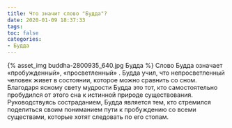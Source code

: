 ```yaml
---
title: Что значит слово "Будда"?
date: 2020-01-09 18:37:33
tags:
toc: false
categories:
- Будда
---
```


{% asset_img buddha-2800935_640.jpg Будда %}
Слово Будда означает «пробужденный», «просветленный» . Будда учил, что непросветленный человек живет в состоянии, которое можно сравнить со сном. Благодаря ясному свету мудрости Будда это тот, кто самостоятельно пробудился от этого сна  к истинной природе существования. Руководствуясь состраданием, Будда является тем, кто стремился поделиться своим пониманием пути к пробуждению со всеми существами, которые хотят следовать по его стопам.